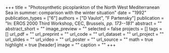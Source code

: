 +++
title = "Photosynthetic picoplankton of the North West Mediterranean Sea in summer: comparison with the winter situation"
date = "1992"
publication_types = ["6"]
authors = ["D Vaulot", "F Partensky"]
publication = "In: EROS 2000 Third Workshop, CEC, Brussels, _pp. 173--181_"
abstract = ""
abstract_short = ""
image_preview = ""
selected = false
projects = []
tags = []
url_pdf = ""
url_preprint = ""
url_code = ""
url_dataset = ""
url_project = ""
url_slides = ""
url_video = ""
url_poster = ""
url_source = ""
math = true
highlight = true
[header]
image = ""
caption = ""
+++
